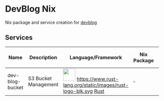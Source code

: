 # DevBlog Nix

Nix package and service creation for [devblog](https://github.com/PierreStephaneVoltaire/devblog/)

## Services

| Name | Description | Language/Framework | Nix Package | Docker from Nix | Nix Service |
|------|-------------|--------------------|-------------|-----------------|-------------|
| dev-blog-bucket | S3 Bucket Management | <img src="https://www.rust-lang.org/static/images/rust-logo-blk.svg" width="40"> https://www.rust-lang.org/static/images/rust-logo-blk.svg [Rust](https://www.rust-lang.org/) | :white_small_square: | :white_small_square: | :white_small_square: |
